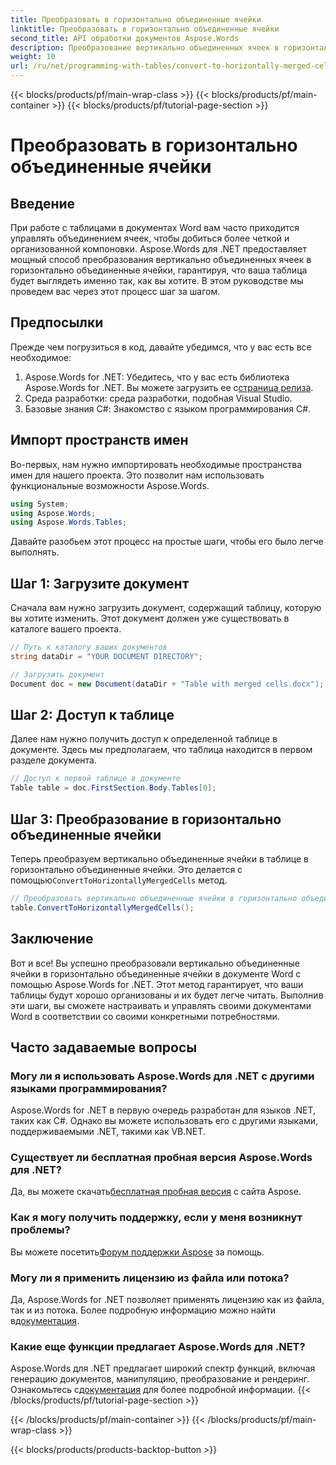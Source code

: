 ```yaml
---
title: Преобразовать в горизонтально объединенные ячейки
linktitle: Преобразовать в горизонтально объединенные ячейки
second_title: API обработки документов Aspose.Words
description: Преобразование вертикально объединенных ячеек в горизонтально объединенные ячейки в документах Word с помощью Aspose.Words для .NET. Пошаговое руководство по бесшовной компоновке таблицы.
weight: 10
url: /ru/net/programming-with-tables/convert-to-horizontally-merged-cells/
---
```


{{< blocks/products/pf/main-wrap-class >}}
{{< blocks/products/pf/main-container >}}
{{< blocks/products/pf/tutorial-page-section >}}

# Преобразовать в горизонтально объединенные ячейки

## Введение

При работе с таблицами в документах Word вам часто приходится управлять объединением ячеек, чтобы добиться более четкой и организованной компоновки. Aspose.Words для .NET предоставляет мощный способ преобразования вертикально объединенных ячеек в горизонтально объединенные ячейки, гарантируя, что ваша таблица будет выглядеть именно так, как вы хотите. В этом руководстве мы проведем вас через этот процесс шаг за шагом.

## Предпосылки

Прежде чем погрузиться в код, давайте убедимся, что у вас есть все необходимое:

1.  Aspose.Words for .NET: Убедитесь, что у вас есть библиотека Aspose.Words for .NET. Вы можете загрузить ее с[страница релиза](https://releases.aspose.com/words/net/).
2. Среда разработки: среда разработки, подобная Visual Studio.
3. Базовые знания C#: Знакомство с языком программирования C#.

## Импорт пространств имен

Во-первых, нам нужно импортировать необходимые пространства имен для нашего проекта. Это позволит нам использовать функциональные возможности Aspose.Words.

```csharp
using System;
using Aspose.Words;
using Aspose.Words.Tables;
```

Давайте разобьем этот процесс на простые шаги, чтобы его было легче выполнять.

## Шаг 1: Загрузите документ

Сначала вам нужно загрузить документ, содержащий таблицу, которую вы хотите изменить. Этот документ должен уже существовать в каталоге вашего проекта.

```csharp
// Путь к каталогу ваших документов
string dataDir = "YOUR DOCUMENT DIRECTORY";

// Загрузить документ
Document doc = new Document(dataDir + "Table with merged cells.docx");
```

## Шаг 2: Доступ к таблице

Далее нам нужно получить доступ к определенной таблице в документе. Здесь мы предполагаем, что таблица находится в первом разделе документа.

```csharp
// Доступ к первой таблице в документе
Table table = doc.FirstSection.Body.Tables[0];
```

## Шаг 3: Преобразование в горизонтально объединенные ячейки

 Теперь преобразуем вертикально объединенные ячейки в таблице в горизонтально объединенные ячейки. Это делается с помощью`ConvertToHorizontallyMergedCells` метод.

```csharp
// Преобразовать вертикально объединенные ячейки в горизонтально объединенные ячейки
table.ConvertToHorizontallyMergedCells();
```

## Заключение

Вот и все! Вы успешно преобразовали вертикально объединенные ячейки в горизонтально объединенные ячейки в документе Word с помощью Aspose.Words for .NET. Этот метод гарантирует, что ваши таблицы будут хорошо организованы и их будет легче читать. Выполнив эти шаги, вы сможете настраивать и управлять своими документами Word в соответствии со своими конкретными потребностями.

## Часто задаваемые вопросы

### Могу ли я использовать Aspose.Words для .NET с другими языками программирования?  
Aspose.Words for .NET в первую очередь разработан для языков .NET, таких как C#. Однако вы можете использовать его с другими языками, поддерживаемыми .NET, такими как VB.NET.

### Существует ли бесплатная пробная версия Aspose.Words для .NET?  
 Да, вы можете скачать[бесплатная пробная версия](https://releases.aspose.com/) с сайта Aspose.

### Как я могу получить поддержку, если у меня возникнут проблемы?  
 Вы можете посетить[Форум поддержки Aspose](https://forum.aspose.com/c/words/8) за помощь.

### Могу ли я применить лицензию из файла или потока?  
Да, Aspose.Words for .NET позволяет применять лицензию как из файла, так и из потока. Более подробную информацию можно найти в[документация](https://reference.aspose.com/words/net/).

### Какие еще функции предлагает Aspose.Words для .NET?  
 Aspose.Words для .NET предлагает широкий спектр функций, включая генерацию документов, манипуляцию, преобразование и рендеринг. Ознакомьтесь с[документация](https://reference.aspose.com/words/net/) для более подробной информации.
{{< /blocks/products/pf/tutorial-page-section >}}

{{< /blocks/products/pf/main-container >}}
{{< /blocks/products/pf/main-wrap-class >}}

{{< blocks/products/products-backtop-button >}}

